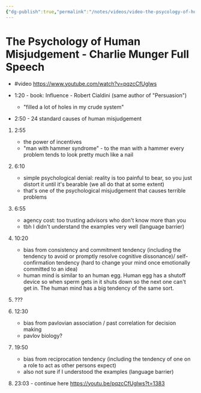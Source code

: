 ```yaml
---
{"dg-publish":true,"permalink":"/notes/videos/video-the-psycology-of-human-misjudgement/","dgHomeLink":true,"dgPassFrontmatter":false,"dgShowBacklinks":true,"dgShowLocalGraph":true}
---
```


# The Psychology of Human Misjudgement - Charlie Munger Full Speech

- #video  https://www.youtube.com/watch?v=pqzcCfUglws

- 1:20 - book: Influence - Robert Cialdini (same author of "Persuasion")
    - "filled a lot of holes in my crude system"

- 2:50 - 24 standard causes of human misjudgement

1. 2:55
    - the power of incentives
    - "man with hammer syndrome" - to the man with a hammer every problem tends to look pretty much like a nail

2. 6:10
    - simple psychological denial: reality is too painful to bear, so you just distort it until it's bearable (we all do that at some extent)
    - that's one of the psychological misjudgement that causes terrible problems

3. 6:55
    - agency cost: too trusting advisors who don't know more than you
    - tbh I didn't understand the examples very well (language barrier)

4. 10:20
    - bias from consistency and commitment tendency (including the tendency to avoid or promptly resolve cognitive dissonance)/ self-confirmation tendency (hard to change your mind once emotionally committed to an idea)
    - human mind is similar to an human egg. Human egg has a shutoff device so when sperm gets in it shuts down so the next one can't get in. The human mind has a big tendency of the same sort.

5. ???

6. 12:30
    - bias from pavlovian association / past correlation for decision making
    - pavlov biology?

7. 19:50
    - bias from reciprocation tendency (including the tendency of one on a role to act as other persons expect)
    - also not sure if I understood the examples (language barrier)

8. 23:03 - continue here <https://youtu.be/pqzcCfUglws?t=1383>


